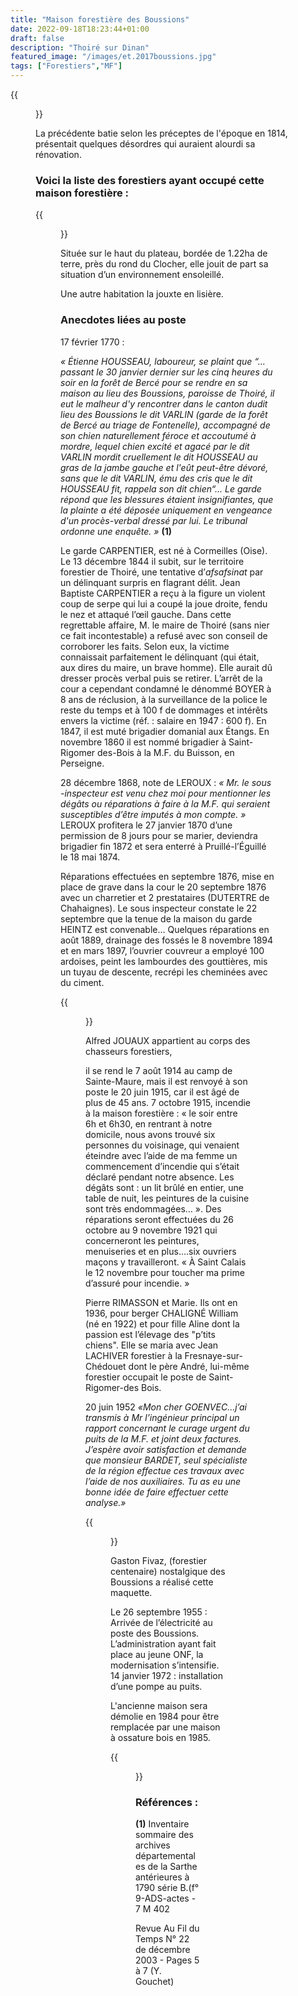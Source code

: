 ```yaml
---
title: "Maison forestière des Boussions"
date: 2022-09-18T18:23:44+01:00
draft: false
description: "Thoiré sur Dinan"
featured_image: "/images/et.2017boussions.jpg"
tags: ["Forestiers","MF"]
---
```


{{<figure src="/images/articles/boussions2.jpg" title="Cartouche de la maison forestière des Boussions">}}

La précédente batie selon les préceptes de l'époque en 1814,
présentait quelques désordres qui auraient alourdi sa rénovation. 

### Voici la liste des forestiers ayant occupé cette maison forestière :

{{<figure src="/images/articles/boussions.jpg" title="Forestiers des Boussions">}}
  
Située sur le haut du plateau, bordée de 1.22ha de terre, près du rond du Clocher,
elle jouit de part sa situation d’un environnement ensoleillé.

Une autre habitation la jouxte en lisière.

### Anecdotes liées au poste 
  
17 février 1770 :
  
  *« Étienne HOUSSEAU, laboureur, se plaint que 
  “… passant le 30 janvier dernier sur les cinq heures du soir en la forêt de Bercé
  pour se rendre en sa maison au lieu des Boussions, paroisse de Thoiré, il eut le
  malheur d'y rencontrer dans le canton dudit lieu des Boussions le dit VARLIN 
  (garde de la forêt de Bercé au triage de Fontenelle), accompagné de son chien 
  naturellement féroce et accoutumé à mordre, lequel chien excité et agacé par 
  le dit VARLIN mordit cruellement le dit HOUSSEAU au gras de la jambe gauche 
  et l'eût peut-être dévoré, sans que le dit VARLIN, ému des cris que le dit 
  HOUSSEAU fit, rappela son dit chien“... Le garde répond que les blessures 
  étaient insignifiantes, que la plainte a été déposée uniquement en vengeance
  d'un procès-verbal dressé par lui. Le tribunal ordonne une enquête. »* **(1)**
   
 Le garde CARPENTIER, est né à Cormeilles (Oise). Le 13 décembre 1844 il subit,
  sur le territoire forestier de Thoiré, une tentative d’*afsafsinat* par un
  délinquant surpris en flagrant délit. Jean Baptiste CARPENTIER a reçu à la 
  figure un violent coup de serpe qui lui a coupé la joue droite, fendu le nez
  et attaqué l’œil gauche. Dans cette regrettable affaire, M. le maire de 
  Thoiré (sans nier ce fait incontestable) a refusé avec son conseil de 
  corroborer les faits. Selon eux, la victime connaissait parfaitement le 
  délinquant (qui était, aux dires du maire, un brave homme). Elle aurait dû
  dresser procès verbal puis se retirer. L’arrêt de la cour a cependant 
  condamné le dénommé BOYER à 8 ans de réclusion, à la surveillance de la 
  police le reste du temps et à 100 f de dommages et intérêts envers la victime
  (réf. : salaire en 1947 : 600 f). En 1847, il est muté brigadier domanial 
  aux Étangs. En novembre 1860 il est nommé brigadier à Saint-Rigomer des-Bois
  à la M.F. du Buisson, en Perseigne. 

   
28 décembre 1868, note de LEROUX : *« Mr. le sous -inspecteur est venu chez moi
  pour mentionner les dégâts ou réparations à faire à la M.F. qui seraient 
  susceptibles d’être imputés à mon compte. »*
  LEROUX profitera le 27 janvier 1870 
  d’une permission de 8 jours pour se marier, deviendra brigadier fin 1872 et
  sera enterré à Pruillé-l’Éguillé le 18 mai 1874.
  
Réparations effectuées en septembre 1876, 
  mise en place de grave dans la cour le 20 septembre 1876 avec un charretier 
  et 2 prestataires (DUTERTRE de Chahaignes).
  Le sous inspecteur constate le 22 septembre que la tenue de la maison 
  du garde HEINTZ est convenable… Quelques réparations en août 1889, drainage des 
  fossés le 8 novembre 1894 et en mars 1897, l’ouvrier couvreur a employé 
  100 ardoises, peint les lambourdes des gouttières, mis un tuyau de descente, 
  recrépi les cheminées avec du ciment.
   
{{<figure src="/images/articles/anciens-boussions.jpg" title="Ancienne maison forestière des Boussions">}}
  
Alfred JOUAUX appartient au corps des chasseurs forestiers,
  
  il se rend le 7 août 1914 au camp de Sainte-Maure, mais il est renvoyé à son 
  poste le 20 juin 1915, car il est âgé de plus de 45 ans. 
  7 octobre 1915, incendie à la maison forestière : « le soir entre 6h et 6h30,
  en rentrant à notre domicile, nous avons trouvé six personnes du voisinage, 
  qui venaient éteindre avec l’aide de ma femme un commencement d’incendie qui
  s’était déclaré pendant notre absence. Les dégâts sont : un lit brûlé en entier,
  une table de nuit, les peintures de la cuisine sont très endommagées… ».
  Des réparations seront effectuées du 26 octobre au 9 novembre 1921 
  qui concerneront les peintures, menuiseries et en plus….six ouvriers maçons
  y travailleront. 
  « À Saint Calais le 12 novembre pour toucher ma prime d’assuré pour incendie. »
  
Pierre RIMASSON et Marie.
  Ils ont en 1936, pour berger CHALIGNÉ William (né en 1922) 
  et pour fille Aline dont la passion est l’élevage des "p’tits chiens". 
  Elle se maria avec Jean LACHIVER forestier à la Fresnaye-sur-Chédouet dont le père André,
  lui-même forestier occupait le poste de Saint-Rigomer-des Bois. 
  
20 juin 1952  *«Mon cher GOENVEC...j’ai transmis à Mr l’ingénieur principal un rapport 
  concernant le curage urgent du puits de la M.F. et joint deux factures.
  J’espère avoir satisfaction et demande que monsieur BARDET, seul spécialiste de la région
  effectue ces travaux avec l’aide de nos auxiliaires. 
  Tu as eu une bonne idée de faire effectuer cette analyse.»* 
  
{{<figure src="/images/articles/20171018boussions.jpg" title="Maquette des Boussions">}}
  
Gaston Fivaz, (forestier centenaire) nostalgique des Boussions a réalisé cette maquette.
  
Le 26 septembre 1955 : Arrivée de l’électricité au poste des Boussions. 
  L’administration ayant fait place au jeune ONF, la modernisation s’intensifie. 
  14 janvier 1972 : installation d’une pompe au puits.
  
  L'ancienne maison sera démolie en 1984 pour être remplacée
  par une maison à ossature bois en 1985. 
  
  {{<figure src="/images/articles/boussions-neuf.jpg" title="La maison bois des Boussions">}}
  
### Références : 
  
**(1)**	Inventaire sommaire des archives départementales de la Sarthe 
  antérieures à 1790 série B.(f° 9-ADS-actes - 7 M 402
    
Revue Au Fil du Temps N° 22  de décembre 2003 - Pages  5 à 7 (Y. Gouchet)
